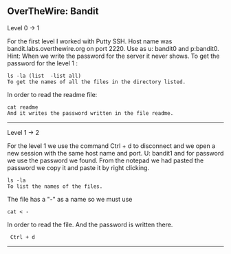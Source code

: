 OverTheWire: Bandit
------------------------------------------------------------------------------------------

Level 0 -> 1

For the first level I worked with Putty SSH. Host name was bandit.labs.overthewire.org on port 2220. Use as u: bandit0 and p:bandit0. Hint: When we write the password for the server it never shows. To get the password for the level 1 :

    ls -la (list  -list all)
    To get the names of all the files in the directory listed.
  
In order to read the readme file:

    cat readme 
    And it writes the password written in the file readme.
_______________________________________________________________________________________
Level 1 -> 2

For the level 1 we use the command Ctrl + d to disconnect and we open a new session with the same host name and port. U: bandit1 and for password we use the password we found. From the notepad we had pasted the password we copy it and paste it by right clicking.

    ls -la 
    To list the names of the files.

The file has a "-" as a name so we must use

    cat < -
    
In order to read the file. And the password is written there.

     Ctrl + d
__________________________________________________________________________________________


